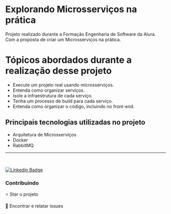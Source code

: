 # Explorando Microsserviços na prática

<p>Projeto realizado durante a Formação Engenharia de Software da Alura. Com a proposta de criar um Microsserviços na prática.</p>

# Tópicos abordados durante a realização desse projeto

* Execute um projeto real usando microsserviços.
* Entenda como organizar serviços.
* Isole a infraestrutura de cada serviço.
* Tenha um processo de build para cada serviço.
* Entenda como organizar o código, incluindo no front-end.

## Principais tecnologias utilizadas no projeto

- Arquitetura de Microsserviços
- Docker
- RabbitMQ

<hr>
</br>

[![Linkedin Badge](https://img.shields.io/badge/-JeanCarlo-blue?style=flat-square&logo=Linkedin&logoColor=white&link=https://www.linkedin.com/in/jeancarlotorre619b/)](https://www.linkedin.com/in/jeancarlotorre619b/)

<h3>Contribuindo</h3>

⭐️ Star o projeto

🐛 Encontrar e relatar issues